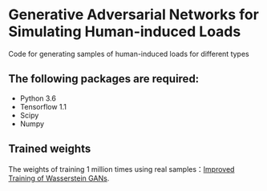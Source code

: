 # Generative Adversarial Networks for Simulating Human-induced Loads
Code for generating samples of human-induced loads for different types

## The following packages are required:
* Python 3.6
* Tensorflow 1.1
* Scipy
* Numpy

## Trained weights
The weights of training 1 million times using real samples：[Improved Training of Wasserstein GANs](https://github.com/igul222/improved_wgan_training).
